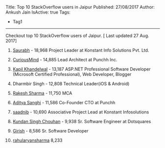 Title: Top 10 StackOverflow users in Jaipur
Published: 27/08/2017
Author: Ankush Jain
IsActive: true
Tags:
  - Tag1
---
Checkout top 10 StackOverflow users of Jaipur. [ Last updated 27 Aug. 2017]

1.  [Saurabh](https://stackoverflow.com/users/303073/saurabh) - 18,968  Project Leader at Konstant Info Solutions Pvt. Ltd.

2.  [CuriousMind](https://stackoverflow.com/users/367985/curiousmind) - 14,885  Lead Architect at Punchh Inc.

3.  [Kapil Khandelwal](https://stackoverflow.com/users/1371805/kapil-khandelwal) - 13,187  ASP.NET Professional Software Developer (Microsoft Certified Professional), Web Developer, Blogger

4.  Dharmbir Singh - 12,808  Technical Leader(iOS & Android)

5.  [Rakesh Sharma](https://stackoverflow.com/users/878888/rakesh-sharma) - 11,750  MCA

6.  [Aditya Sanghi](https://stackoverflow.com/users/523692/aditya-sanghi) - 11,586  Co-Founder CTO at Punchh

7.  [saadnib](https://stackoverflow.com/users/672531/saadnib) - 10,690  Associative Project Lead at Konstant Infosolutions

8.  [Kundan Singh Chouhan](https://stackoverflow.com/users/1433093/kundan-singh-chouhan) - 9,938  Sr. Software Engineer at Dotsquares

9.  [Girish](https://stackoverflow.com/users/926333/girish) - 8,586  Sr. Software Developer

10.  [rahularyansharma](https://stackoverflow.com/users/779158/rahularyansharma)  8,233


                